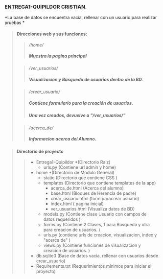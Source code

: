 ### ENTREGA1-QUIPILDOR CRISTIAN.

*La base de datos se encuentra vacia, rellenar con un usuario para realizar pruebas *


> #### Direcciones web y sus funciones:
>
>> */home/* 
>> ##### Muestra la pagina principal
>
>>*/ver_usuarios/*
>>##### Visualización y Búsqueda de usuarios dentro de la BD.
>
>>*/crear_usuario/*
>>##### Contiene formulario para la creación de usuarios.
>>##### Una vez creados, devuelve a "/ver_usuarios/"
>
>>*/acerca_de/*
>>##### Informacion acerca del Alumno.

> #### Directorio de proyecto
>
>> - Entrega1-Quipildor  *(Directorio Raiz)
>>      - urls.py (Contiene url admin y home)
>> - home  *(Directorio de Modulo General)
>>      - static (Directorio que contiene CSS )
>>      - templates (Directorio que contiene templates de la app)
>>          - acerca_de.html (Acerca del alumno)
>>          - base.html (Bloques de Herencia de padre)
>>          - crear_usuario.html (form paracrear usuario)
>>          - index.html ( pagina inicial)
>>          - ver_usuarios.html (Visualiza datos de BD)
>>      - models.py (Contiene clase Usuario con campos de datos requeridos )
>>      - forms.py (Contiene 2 Clases, 1 para Busqueda y otra para creacion de usuarios. )
>>      - urls.py (contiene urls de creacion, visualizacion, index y "acerca de" )
>>      - views.py (Contiene funciones de visualizacion y creacion de usuarios. )
>> - db.sqlite3  (Base de datos vacia, rellenar con usuarios desde crear_usuario)
>> - Requirements.txt  (Requerimientos minimos para iniciar el proyecto)